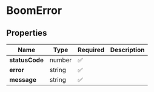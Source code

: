 # BoomError



## Properties

Name | Type | Required | Description
------------ | ------------- | ------------- | -------------
**statusCode** | number | ✅ | 
**error** | string | ✅ | 
**message** | string | ✅ | 


